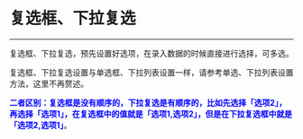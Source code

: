 # 复选框、下拉复选
***
复选框、下拉复选，预先设置好选项，在录入数据的时候直接进行选择，可多选。   

复选框、下拉复选设置与单选框、下拉列表设置一样，请参考单选、下拉列表设置方法，这里不再赘述。   

**<font color="blue">二者区别：复选框是没有顺序的，下拉复选是有顺序的，比如先选择「选项2」，再选择「选项1」，在复选框中的值就是「选项1,选项2」，但是在下拉复选框中就是「选项2,选项1」</font>**。

